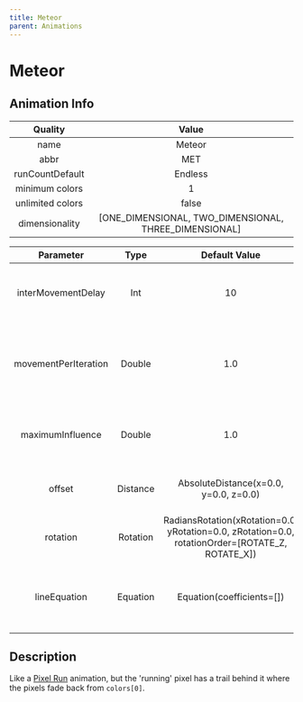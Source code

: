 ```yaml
---
title: Meteor
parent: Animations
---
```


<!-- THIS FILE IS AUTOMATICALLY GENERATED -->
<!-- MAKE CHANGES TO THE AnimationInfo INSTANCE ASSOCIATED WITH THIS ANIMATION -->

# Meteor

## Animation Info

|Quality|Value|
|:-:|:-:|
|name|Meteor|
|abbr|MET|
|runCountDefault|Endless|
|minimum colors|1|
|unlimited colors|false|
|dimensionality|[ONE_DIMENSIONAL, TWO_DIMENSIONAL, THREE_DIMENSIONAL]|

|Parameter|Type|Default Value|Description|
|:-:|:-:|:-:|:-:|
|interMovementDelay|Int|10|Delay between movements in the animation|
|movementPerIteration|Double|1.0|How far to move along the X axis during each iteration of the animation|
|maximumInfluence|Double|1.0|How far away from the line a pixel can be affected|
|offset|Distance|AbsoluteDistance(x=0.0, y=0.0, z=0.0)|Offset of the line in the XYZ directions|
|rotation|Rotation|RadiansRotation(xRotation=0.0, yRotation=0.0, zRotation=0.0, rotationOrder=[ROTATE_Z, ROTATE_X])|Rotation of the line around the XYZ axes|
|lineEquation|Equation|Equation(coefficients=[])|The equation representing the line the the meteor will follow|

## Description
Like a [Pixel Run](Pixel-Run) animation, but the 'running' pixel has a trail behind it where the pixels fade back from `colors[0]`.

